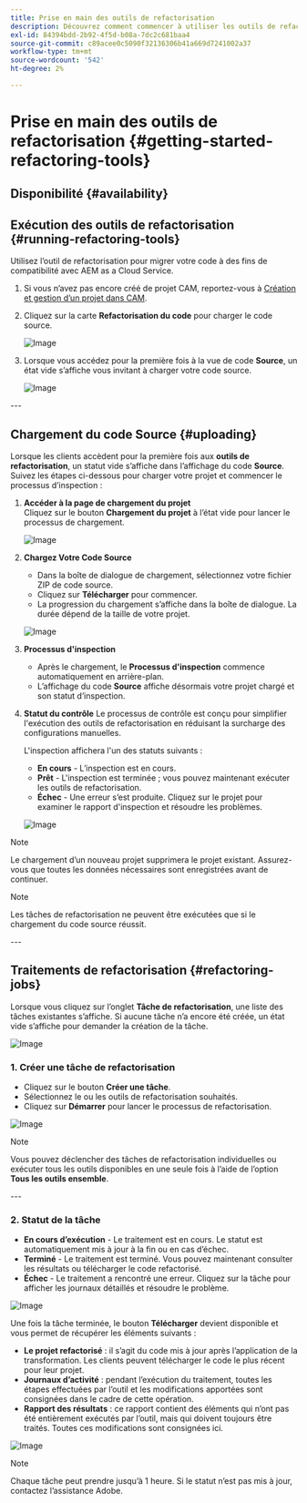 ```yaml
---
title: Prise en main des outils de refactorisation
description: Découvrez comment commencer à utiliser les outils de refactorisation dans AEM as a Cloud Service
exl-id: 84394bdd-2b92-4f5d-b08a-7dc2c681baa4
source-git-commit: c89acee0c5090f32136306b41a669d7241002a37
workflow-type: tm+mt
source-wordcount: '542'
ht-degree: 2%

---
```


# Prise en main des outils de refactorisation {#getting-started-refactoring-tools}

## Disponibilité {#availability}

<!-- Alexandru: duplicate contextualhelp id, drafting this for now

>[!CONTEXTUALHELP]
>id="aemcloud_rs_upload"
>title="Download"
>additional-url="https://experienceleague.adobe.com/docs/experience-manager-cloud-service/content/release-notes/release-notes/release-notes-current.html?lang=fr" text="Release Notes"
>additional-url="https://experience.adobe.com/#/downloads/content/software-distribution/en/aemcloud.html" text="Software Distribution Portal"

-->

## Exécution des outils de refactorisation {#running-refactoring-tools}

Utilisez l’outil de refactorisation pour migrer votre code à des fins de compatibilité avec AEM as a Cloud Service.

1. Si vous n’avez pas encore créé de projet CAM, reportez-vous à [Création et gestion d’un projet dans CAM](/help/journey-migration/cloud-acceleration-manager/using-cam/getting-started-cam.md#create-project).
1. Cliquez sur la carte **Refactorisation du code** pour charger le code source.

   ![Image](/help/journey-migration/refactoring-tools/assets/rscam1.png)

1. Lorsque vous accédez pour la première fois à la vue de code **Source**, un état vide s’affiche vous invitant à charger votre code source.

   ![Image](/help/journey-migration/refactoring-tools/assets/rscam2.png)

&#x200B;---

## Chargement du code Source {#uploading}

Lorsque les clients accèdent pour la première fois aux **outils de refactorisation**, un statut vide s’affiche dans l’affichage du code **Source**. Suivez les étapes ci-dessous pour charger votre projet et commencer le processus d’inspection :

1. **Accéder à la page de chargement du projet**\
   Cliquez sur le bouton **Chargement du projet** à l’état vide pour lancer le processus de chargement.

   ![Image](/help/journey-migration/refactoring-tools/assets/rscam3.png)

1. **Chargez Votre Code Source**
   - Dans la boîte de dialogue de chargement, sélectionnez votre fichier ZIP de code source.
   - Cliquez sur **Télécharger** pour commencer.
   - La progression du chargement s’affiche dans la boîte de dialogue. La durée dépend de la taille de votre projet.

   ![Image](/help/journey-migration/refactoring-tools/assets/rscam4.png)

1. **Processus d&#39;inspection**
   - Après le chargement, le **Processus d&#39;inspection** commence automatiquement en arrière-plan.
   - L’affichage du code **Source** affiche désormais votre projet chargé et son statut d’inspection.

1. **Statut du contrôle** Le processus de contrôle est conçu pour simplifier l&#39;exécution des outils de refactorisation en réduisant la surcharge des configurations manuelles.

   L&#39;inspection affichera l&#39;un des statuts suivants :
   - **En cours** - L’inspection est en cours.
   - **Prêt** - L&#39;inspection est terminée ; vous pouvez maintenant exécuter les outils de refactorisation.
   - **Échec** - Une erreur s’est produite. Cliquez sur le projet pour examiner le rapport d&#39;inspection et résoudre les problèmes.

   ![Image](/help/journey-migration/refactoring-tools/assets/rscam5.png)

>[!NOTE]
>Le chargement d’un nouveau projet supprimera le projet existant. Assurez-vous que toutes les données nécessaires sont enregistrées avant de continuer.

>[!NOTE]
>Les tâches de refactorisation ne peuvent être exécutées que si le chargement du code source réussit.

&#x200B;---

## Traitements de refactorisation {#refactoring-jobs}

Lorsque vous cliquez sur l’onglet **Tâche de refactorisation**, une liste des tâches existantes s’affiche. Si aucune tâche n’a encore été créée, un état vide s’affiche pour demander la création de la tâche.

![Image](/help/journey-migration/refactoring-tools/assets/rscam6.png)

### &#x200B;1. Créer une tâche de refactorisation

- Cliquez sur le bouton **Créer une tâche**.
- Sélectionnez le ou les outils de refactorisation souhaités.
- Cliquez sur **Démarrer** pour lancer le processus de refactorisation.

![Image](/help/journey-migration/refactoring-tools/assets/rscam7.png)

>[!NOTE]
>Vous pouvez déclencher des tâches de refactorisation individuelles ou exécuter tous les outils disponibles en une seule fois à l’aide de l’option **Tous les outils ensemble**.

&#x200B;---

### &#x200B;2. Statut de la tâche

- **En cours d’exécution** - Le traitement est en cours. Le statut est automatiquement mis à jour à la fin ou en cas d’échec.
- **Terminé** - Le traitement est terminé. Vous pouvez maintenant consulter les résultats ou télécharger le code refactorisé.
- **Échec** - Le traitement a rencontré une erreur. Cliquez sur la tâche pour afficher les journaux détaillés et résoudre le problème.

![Image](/help/journey-migration/refactoring-tools/assets/rscam8.png)

Une fois la tâche terminée, le bouton **Télécharger** devient disponible et vous permet de récupérer les éléments suivants :

- **Le projet refactorisé** : il s’agit du code mis à jour après l’application de la transformation. Les clients peuvent télécharger le code le plus récent pour leur projet.
- **Journaux d’activité** : pendant l’exécution du traitement, toutes les étapes effectuées par l’outil et les modifications apportées sont consignées dans le cadre de cette opération.
- **Rapport des résultats** : ce rapport contient des éléments qui n’ont pas été entièrement exécutés par l’outil, mais qui doivent toujours être traités. Toutes ces modifications sont consignées ici.

![Image](/help/journey-migration/refactoring-tools/assets/rscam9.png)

>[!NOTE]
>Chaque tâche peut prendre jusqu’à 1 heure. Si le statut n’est pas mis à jour, contactez l’assistance Adobe.
